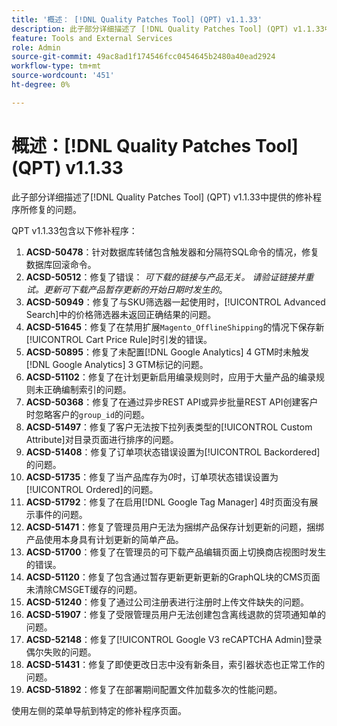 ```yaml
---
title: '概述： [!DNL Quality Patches Tool] (QPT) v1.1.33'
description: 此子部分详细描述了 [!DNL Quality Patches Tool] (QPT) v1.1.33中提供的修补程序所修复的问题。
feature: Tools and External Services
role: Admin
source-git-commit: 49ac8ad1f174546fcc0454645b2480a40ead2924
workflow-type: tm+mt
source-wordcount: '451'
ht-degree: 0%

---
```


# 概述：[!DNL Quality Patches Tool] (QPT) v1.1.33

此子部分详细描述了[!DNL Quality Patches Tool] (QPT) v1.1.33中提供的修补程序所修复的问题。

QPT v1.1.33包含以下修补程序：

1. **ACSD-50478**：针对数据库转储包含触发器和分隔符SQL命令的情况，修复数据库回滚命令。
1. **ACSD-50512**：修复了错误： *可下载的链接与产品无关。 请验证链接并重试。更新可下载产品暂存更新的开始日期时发生的*。
1. **ACSD-50949**：修复了与SKU筛选器一起使用时，[!UICONTROL Advanced Search]中的价格筛选器未返回正确结果的问题。
1. **ACSD-51645**：修复了在禁用扩展`Magento_OfflineShipping`的情况下保存新[!UICONTROL Cart Price Rule]时引发的错误。
1. **ACSD-50895**：修复了未配置[!DNL Google Analytics] 4 GTM时未触发[!DNL Google Analytics] 3 GTM标记的问题。
1. **ACSD-51102**：修复了在计划更新启用编录规则时，应用于大量产品的编录规则未正确编制索引的问题。
1. **ACSD-50368**：修复了在通过异步REST API或异步批量REST API创建客户时忽略客户的`group_id`的问题。
1. **ACSD-51497**：修复了客户无法按下拉列表类型的[!UICONTROL Custom Attribute]对目录页面进行排序的问题。
1. **ACSD-51408**：修复了订单项状态错误设置为[!UICONTROL Backordered]的问题。
1. **ACSD-51735**：修复了当产品库存为&#x200B;*0*&#x200B;时，订单项状态错误设置为[!UICONTROL Ordered]的问题。
1. **ACSD-51792**：修复了在启用[!DNL Google Tag Manager] 4时页面没有展示事件的问题。
1. **ACSD-51471**：修复了管理员用户无法为捆绑产品保存计划更新的问题，捆绑产品使用本身具有计划更新的简单产品。
1. **ACSD-51700**：修复了在管理员的可下载产品编辑页面上切换商店视图时发生的错误。
1. **ACSD-51120**：修复了包含通过暂存更新更新更新的GraphQL块的CMS页面未清除CMSGET缓存的问题。
1. **ACSD-51240**：修复了通过公司注册表进行注册时上传文件缺失的问题。
1. **ACSD-51907**：修复了受限管理员用户无法创建包含离线退款的贷项通知单的问题。
1. **ACSD-52148**：修复了[!UICONTROL Google V3 reCAPTCHA Admin]登录偶尔失败的问题。
1. **ACSD-51431**：修复了即使更改日志中没有新条目，索引器状态也正常工作的问题。
1. **ACSD-51892**：修复了在部署期间配置文件加载多次的性能问题。

使用左侧的菜单导航到特定的修补程序页面。
